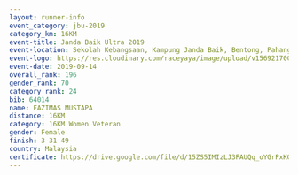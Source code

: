 ```yaml
---
layout: runner-info 
event_category: jbu-2019 
category_km: 16KM 
event-title: Janda Baik Ultra 2019 
event-location: Sekolah Kebangsaan, Kampung Janda Baik, Bentong, Pahang, Malaysia 
event-logo: https://res.cloudinary.com/raceyaya/image/upload/v1569217009/logo/janda-baik_vch1pc.jpg 
event-date: 2019-09-14
overall_rank: 196
gender_rank: 70
category_rank: 24
bib: 64014
name: FAZIMAS MUSTAPA
distance: 16KM
category: 16KM Women Veteran
gender: Female
finish: 3-31-49
country: Malaysia
certificate: https://drive.google.com/file/d/15ZS5IMIzLJ3FAUQq_oYGrPxKO6L-4DCe/view?usp=sharing
---
```

